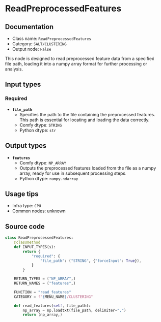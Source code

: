 # ReadPreprocessedFeatures
## Documentation
- Class name: `ReadPreprocessedFeatures`
- Category: `SALT/CLUSTERING`
- Output node: `False`

This node is designed to read preprocessed feature data from a specified file path, loading it into a numpy array format for further processing or analysis.
## Input types
### Required
- **`file_path`**
    - Specifies the path to the file containing the preprocessed features. This path is essential for locating and loading the data correctly.
    - Comfy dtype: `STRING`
    - Python dtype: `str`
## Output types
- **`features`**
    - Comfy dtype: `NP_ARRAY`
    - Outputs the preprocessed features loaded from the file as a numpy array, ready for use in subsequent processing steps.
    - Python dtype: `numpy.ndarray`
## Usage tips
- Infra type: `CPU`
- Common nodes: unknown


## Source code
```python
class ReadPreprocessedFeatures:
    @classmethod
    def INPUT_TYPES(s):
        return {
            "required": {
                "file_path": ("STRING", {"forceInput": True}),
            }
        }

    RETURN_TYPES = ("NP_ARRAY",)
    RETURN_NAMES = ("features",)

    FUNCTION = "read_features"
    CATEGORY = f"{MENU_NAME}/CLUSTERING"

    def read_features(self, file_path):
        np_array = np.loadtxt(file_path, delimiter=",")
        return (np_array,)

```
